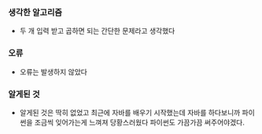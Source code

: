 ### 생각한 알고리즘
 - 두 개 입력 받고 곱하면 되는 간단한 문제라고 생각했다

### 오류
 - 오류는 발생하지 않았다

### 알게된 것
 - 알게된 것은 딱히 없었고 최근에 자바를 배우기 시작했는데 자바를 하다보니까 파이썬을 조금씩 잊어가는게 느껴져 당황스러웠다 파이썬도 가끔가끔 써주어야겠다.
